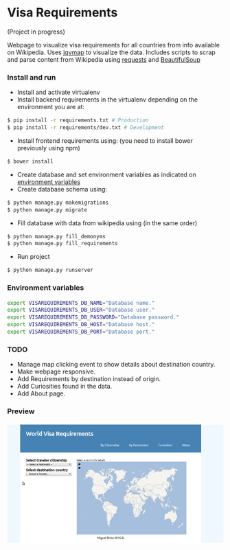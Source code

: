 # Visa Requirements
(Project in progress)


Webpage to visualize visa requirements for all countries from info available on Wikipedia. Uses [jqvmap](https://github.com/manifestinteractive/jqvmap) to visualize the data. Includes scripts to scrap and parse content from Wikipedia using [requests](http://docs.python-requests.org/en/master/) and [BeautifulSoup](https://www.crummy.com/software/BeautifulSoup/) 

### Install and run
 - Install and activate virtualenv
 - Install backend requirements in the virtualenv depending on the environment you are at:
```sh
$ pip install -r requirements.txt # Production
$ pip install -r requirements/dev.txt # Development
```


- Install frontend requirements using: (you need to install bower previously using npm)
```sh
$ bower install
```
 - Create database and set environment variables as indicated on [environment variables](#environment-variables)
 - Create database schema using:
```sh
$ python manage.py makemigrations
$ python manage.py migrate
```
- Fill database with data from wikipedia using (in the same order)
```sh
$ python manage.py fill_demonyms
$ python manage.py fill_requirements
```
- Run project
```sh
$ python manage.py runserver
```

### Environment variables
```sh
export VISAREQUIREMENTS_DB_NAME="Database name."
export VISAREQUIREMENTS_DB_USER="Database user."
export VISAREQUIREMENTS_DB_PASSWORD="Database password."
export VISAREQUIREMENTS_DB_HOST="Database host."
export VISAREQUIREMENTS_DB_PORT="Database port."
```

### TODO
- Manage map clicking event to show details about destination country.
- Make webpage responsive.
- Add Requirements by destination instead of origin.
- Add Curiosities found in the data.
- Add About page.

### Preview
![](docs/preview.png?raw=true)